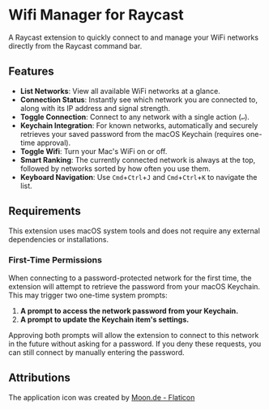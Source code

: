 # Wifi Manager for Raycast

A Raycast extension to quickly connect to and manage your WiFi networks directly from the Raycast command bar.

## Features

- **List Networks**: View all available WiFi networks at a glance.
- **Connection Status**: Instantly see which network you are connected to, along with its IP address and signal strength.
- **Toggle Connection**: Connect to any network with a single action (`↵`).
- **Keychain Integration**: For known networks, automatically and securely retrieves your saved password from the macOS Keychain (requires one-time approval).
- **Toggle Wifi**: Turn your Mac's WiFi on or off.
- **Smart Ranking**: The currently connected network is always at the top, followed by networks sorted by how often you use them.
- **Keyboard Navigation**: Use `Cmd`+`Ctrl`+`J` and `Cmd`+`Ctrl`+`K` to navigate the list.

## Requirements

This extension uses macOS system tools and does not require any external dependencies or installations.

### First-Time Permissions

When connecting to a password-protected network for the first time, the extension will attempt to retrieve the password from your macOS Keychain. This may trigger two one-time system prompts:

1.  **A prompt to access the network password from your Keychain.**
2.  **A prompt to update the Keychain item's settings.**

Approving both prompts will allow the extension to connect to this network in the future without asking for a password. If you deny these requests, you can still connect by manually entering the password.

## Attributions

The application icon was created by [Moon.de - Flaticon](https://www.flaticon.com/free-icons/wifi)

